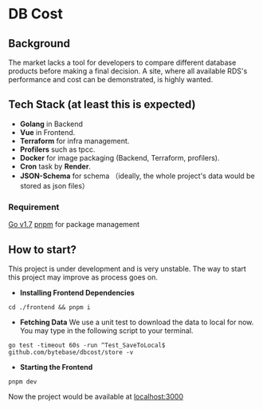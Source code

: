 # DB Cost

## Background
The market lacks a tool for developers to compare different database products before making a final decision. A site, where all available RDS's performance and cost can be demonstrated, is highly wanted.

## Tech Stack (at least this is expected)

+ **Golang** in Backend
+ **Vue** in Frontend.
+ **Terraform** for infra management.
+ **Profilers** such as tpcc.
+ **Docker** for image packaging (Backend, Terraform, profilers).
+ **Cron** task  by **Render**.
+ **JSON-Schema** for schema （ideally, the whole project's data would be stored as json files）

### Requirement  
[Go v1.7](https://go.dev/dl/)
[pnpm](https://pnpm.io) for package management
## How to start?
This project is under development and is very unstable. The way to start this project may improve as process goes on.

+ **Installing Frontend Dependencies** 
```
cd ./frontend && pnpm i
```

+ **Fetching Data** 
We use a unit test to download the data to local for now. You may type in the following script to your terminal.
```
go test -timeout 60s -run ^Test_SaveToLocal$ github.com/bytebase/dbcost/store -v
```

+ **Starting the Frontend** 
```
pnpm dev
```

Now the project would be available at [localhost:3000](localhost:3000)